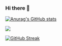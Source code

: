 ### Hi there 👋

[![Anurag's GitHub stats](https://github-readme-stats.vercel.app/api?username=chaitanya-kolliboyina)](https://github.com/anuraghazra/github-readme-stats)

![](https://gitwar.herokuapp.com/badge?username=chaitanya-kolliboyina)

<!--
**chaitanya-kolliboyina/chaitanya-kolliboyina** is a ✨ _special_ ✨ repository because its `README.md` (this file) appears on your GitHub profile.

Here are some ideas to get you started:

- 🔭 I’m currently working on ...
- 🌱 I’m currently learning ...
- 👯 I’m looking to collaborate on ...
- 🤔 I’m looking for help with ...
- 💬 Ask me about ...
- 📫 How to reach me: ...
- 😄 Pronouns: ...
- ⚡ Fun fact: ...
-->


[![GitHub Streak](https://streak-stats.demolab.com/?user=chaitanya-kolliboyina)](https://git.io/streak-stats)
